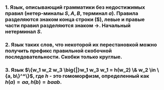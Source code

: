 ### 1. Язык, описывающий грамматики без недостижимых правил (нетер-миналы $S, A, B,$ терминал $а$). Правила разделяются знаком конца строки $(\$)$, левые и правые части правил разделяются знаком $\to$.  Начальный нетерминал $S$.
### 2. ﻿﻿﻿Язык таких слов, что некоторой их перестановкой можно получить префикс правильной скобочной последовательности. Скобки только круглые.
### 3. ﻿﻿﻿Язык $\{w_1 w_2 w_3 \big{|}w_1 w_3 w_1 = h(w_2) \& w_2 \in \{a, b\}^*\}$, где $h$ - это гомоморфизм, определенный как $h(a) = aa, h(b) = baab$.
